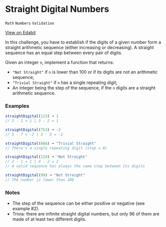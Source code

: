 # Straight Digital Numbers

`Math` `Numbers` `Validation`

[View on Edabit](https://edabit.com/challenge/WMorR7e2z3AkoesJC)

In this challenge, you have to establish if the digits of a given number form a straight arithmetic sequence (either increasing or decreasing). A straight sequence has an equal step between every pair of digits.

Given an integer `n`, implement a function that returns:

- `"Not Straight"` if `n` is lower than 100 or if its digits are not an arithmetic sequence;
- `"Trivial Straight"` if `n` has a single repeating digit;
- An integer being the step of the sequence, if the `n` digits are a straight arithmetic sequence.

### Examples

```js
straightDigital(123) ➞ 1
// 2 - 1 = 1 | 3 - 2 = 1

straightDigital(753) ➞ -2
// 5 - 7 = -2 | 3 - 5 = -2

straightDigital(666) ➞ "Trivial Straight"
// There's a single repeating digit (step = 0)

straightDigital(124) ➞ "Not Straight"
// 2 - 1 = 1 | 4 - 2 = 2
// A valid sequence has always the same step between its digits

straightDigital(99) ➞ "Not Straight"
// The number is lower than 100
```

### Notes

- The step of the sequence can be either positive or negative (see example #2).
- Trivia: there are infinite straight digital numbers, but only 96 of them are made of at least two different digits.
